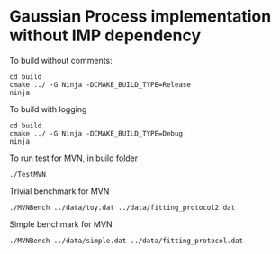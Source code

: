 Gaussian Process implementation without IMP dependency
==

To build without comments:
```
cd build
cmake ../ -G Ninja -DCMAKE_BUILD_TYPE=Release
ninja
```

To build with logging
```
cd build
cmake ../ -G Ninja -DCMAKE_BUILD_TYPE=Debug
ninja
```

To run test for MVN, in build folder
```
./TestMVN
```

Trivial benchmark for MVN
```
./MVNBench ../data/toy.dat ../data/fitting_protocol2.dat
```

Simple benchmark for MVN
```
./MVNBench ../data/simple.dat ../data/fitting_protocol.dat
```


